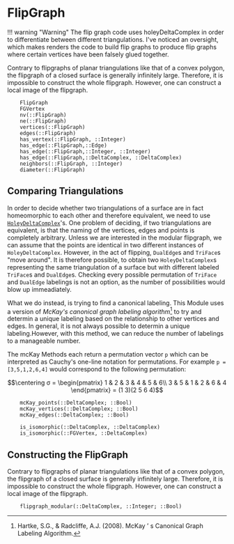 # FlipGraph

!!! warning "Warning"
    The flip graph code uses holeyDeltaComplex in order to differentiate between different triangulations.
    I've noticed an oversight, which makes renders the code to build flip graphs to produce flip graphs where certain vertices have been falsely glued together.

Contrary to flipgraphs of planar triangulations like that of a convex polygon, the flipgraph of a closed surface is generally infinitely large.
Therefore, it is impossible to construct the whole flipgraph. However, one can construct a local image of the flipgraph.

```@docs
    FlipGraph
    FGVertex
    nv(::FlipGraph)
    ne(::FlipGraph)
    vertices(::FlipGraph)
    edges(::FlipGraph)
    has_vertex(::FlipGraph, ::Integer)
    has_edge(::FlipGraph,::Edge)
    has_edge(::FlipGraph,::Integer, ::Integer)
    has_edge(::FlipGraph,::DeltaComplex, ::DeltaComplex)
    neighbors(::FlipGraph, ::Integer)
    diameter(::FlipGraph)
```

## Comparing Triangulations

In order to decide whether two triangulations of a surface are in fact homeomorphic to each other and therefore equivalent, we need to use [`HoleyDeltaComplex`](@ref)'s.
One problem of deciding, if two triangulations are equivalent, is that the naming of the vertices, edges and points is completely arbitrary.
Unless we are interested in the modular flipgraph, we can assume that the points are identical in two different instances of `HoleyDeltaComplex`. 
However, in the act of flipping, `DualEdge`s and `TriFace`s "move around". It is therefore possible, to obtain two `HoleyDeltaComplex`s representing the same triangulation of a surface but with different labeled `TriFace`s and `DualEdge`s. 
Checking every possible permutation of `TriFace` and `DualEdge` labelings is not an option, as the number of possibilities would blow up immeadiately. 

What we do instead, is trying to find a canonical labeling. This Module uses a version of *McKay's canonical graph labeling algorithm*[^1] to try and determin a unique labeling based on the relationship to other vertices and edges. In general, it is not always possible to determin a unique labeling.However, with this method, we can reduce the number of labelings to a manageable number.

The mcKay Methods each return a permutation vector `p` which can be interpreted as Cauchy's one-line notation for permutations. 
For example `p = [3,5,1,2,6,4]` would correspond to the following permutation:

```math
\centering
σ = \begin{pmatrix}
1 & 2 & 3 & 4 & 5 & 6\\
3 & 5 & 1 & 2 & 6 & 4
\end{pmatrix} = (1 3)(2 5 6 4)
```

```@docs
    mcKay_points(::DeltaComplex; ::Bool)
    mcKay_vertices(::DeltaComplex; ::Bool)
    mcKay_edges(::DeltaComplex; ::Bool)

    is_isomorphic(::DeltaComplex, ::DeltaComplex)
    is_isomorphic(::FGVertex, ::DeltaComplex)
```

## Constructing the FlipGraph
Contrary to flipgraphs of planar triangulations like that of a convex polygon, the flipgraph of a closed surface is generally infinitely large.
Therefore, it is impossible to construct the whole flipgraph. However, one can construct a local image of the flipgraph.

```@docs
    flipgraph_modular(::DeltaComplex, ::Integer; ::Bool)
```


[^1]: Hartke, S.G., & Radcliffe, A.J. (2008). McKay ’ s Canonical Graph Labeling Algorithm.